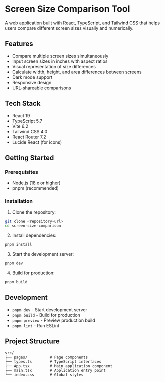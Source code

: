# Screen Size Comparison Tool

A web application built with React, TypeScript, and Tailwind CSS that helps users compare different screen sizes visually and numerically.

## Features

- Compare multiple screen sizes simultaneously
- Input screen sizes in inches with aspect ratios
- Visual representation of size differences
- Calculate width, height, and area differences between screens
- Dark mode support
- Responsive design
- URL-shareable comparisons

## Tech Stack

- React 19
- TypeScript 5.7
- Vite 6.2
- Tailwind CSS 4.0
- React Router 7.2
- Lucide React (for icons)

## Getting Started

### Prerequisites

- Node.js (18.x or higher)
- pnpm (recommended)

### Installation

1. Clone the repository:

```bash
git clone <repository-url>
cd screen-size-comparison
```

2. Install dependencies:

```bash
pnpm install
```

3. Start the development server:

```bash
pnpm dev
```

4. Build for production:

```bash
pnpm build
```

## Development

- `pnpm dev` - Start development server
- `pnpm build` - Build for production
- `pnpm preview` - Preview production build
- `pnpm lint` - Run ESLint

## Project Structure

```
src/
├── pages/          # Page components
├── types.ts        # TypeScript interfaces
├── App.tsx         # Main application component
├── main.tsx        # Application entry point
└── index.css       # Global styles
```
